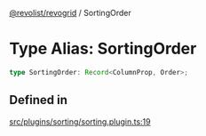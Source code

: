[@revolist/revogrid](README.md) / SortingOrder

# Type Alias: SortingOrder

```ts
type SortingOrder: Record<ColumnProp, Order>;
```

## Defined in

[src/plugins/sorting/sorting.plugin.ts:19](https://github.com/revolist/revogrid/blob/703fa47ec13d35676d07f3192b2741384647a863/src/plugins/sorting/sorting.plugin.ts#L19)
